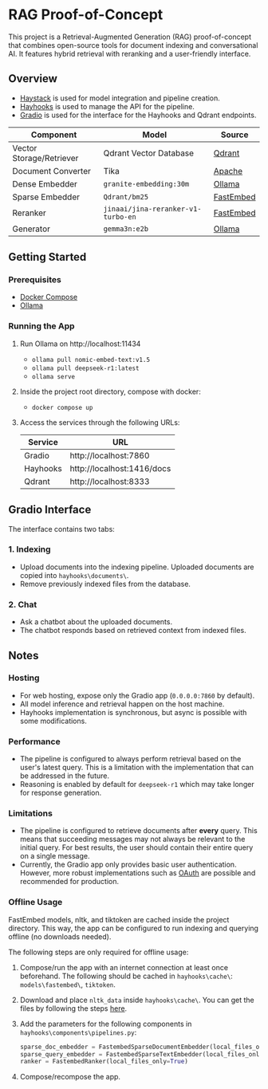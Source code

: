 # RAG Proof-of-Concept

This project is a Retrieval-Augmented Generation (RAG) proof-of-concept that combines open-source tools for document indexing and conversational AI. It features hybrid retrieval with reranking and a user-friendly interface.

## Overview

- [Haystack](https://haystack.deepset.ai/) is used for model integration and pipeline creation.
- [Hayhooks](https://github.com/deepset-ai/hayhooks) is used to manage the API for the pipeline.
- [Gradio](https://www.gradio.app/) is used for the interface for the Hayhooks and Qdrant endpoints.

| Component                | Model                              | Source                                                 |
| ------------------------ | ---------------------------------- | ------------------------------------------------------ |
| Vector Storage/Retriever | Qdrant Vector Database             | [Qdrant](https://qdrant.tech/qdrant-vector-database/)  |
| Document Converter       | Tika                               | [Apache](https://tika.apache.org/)                     |
| Dense Embedder           | `granite-embedding:30m`            | [Ollama](https://ollama.com/library/granite-embedding) |
| Sparse Embedder          | `Qdrant/bm25`                      | [FastEmbed](https://github.com/qdrant/fastembed)       |
| Reranker                 | `jinaai/jina-reranker-v1-turbo-en` | [FastEmbed](https://github.com/qdrant/fastembed)       |
| Generator                | `gemma3n:e2b`                      | [Ollama](https://ollama.com/library/gemma3n)           |

## Getting Started

### Prerequisites

- [Docker Compose](https://docs.docker.com/compose/install/)
- [Ollama](https://ollama.com/download)

### Running the App

1. Run Ollama on http://localhost:11434

   - `ollama pull nomic-embed-text:v1.5`
   - `ollama pull deepseek-r1:latest`
   - `ollama serve`

2. Inside the project root directory, compose with docker:

   - `docker compose up`

3. Access the services through the following URLs:

   | Service  | URL                        |
   | -------- | -------------------------- |
   | Gradio   | http://localhost:7860      |
   | Hayhooks | http://localhost:1416/docs |
   | Qdrant   | http://localhost:8333      |

## Gradio Interface

The interface contains two tabs:

### 1. Indexing

- Upload documents into the indexing pipeline. Uploaded documents are copied into `hayhooks\documents\`.
- Remove previously indexed files from the database.

### 2. Chat

- Ask a chatbot about the uploaded documents.
- The chatbot responds based on retrieved context from indexed files.

## Notes

### Hosting

- For web hosting, expose only the Gradio app (`0.0.0.0:7860` by default).
- All model inference and retrieval happen on the host machine.
- Hayhooks implementation is synchronous, but async is possible with some modifications.

### Performance

- The pipeline is configured to always perform retrieval based on the user's latest query. This is a limitation with the implementation that can be addressed in the future.
- Reasoning is enabled by default for `deepseek-r1` which may take longer for response generation.

### Limitations

- The pipeline is configured to retrieve documents after **every** query. This means that succeeding messages may not always be relevant to the initial query. For best results, the user should contain their entire query on a single message.
- Currently, the Gradio app only provides basic user authentication. However, more robust implementations such as [OAuth](https://www.gradio.app/guides/sharing-your-app#o-auth-with-external-providers) are possible and recommended for production.

### Offline Usage

FastEmbed models, nltk, and tiktoken are cached inside the project directory. This way, the app can be configured to run indexing and querying offline (no downloads needed).

The following steps are only required for offline usage:

1. Compose/run the app with an internet connection at least once beforehand. The following should be cached in `hayhooks\cache\`: `models\fastembed\`, `tiktoken`.

2. Download and place `nltk_data` inside `hayhooks\cache\`. You can get the files by following the steps [here](https://www.nltk.org/data.html).

3. Add the parameters for the following components in `hayhooks\components\pipelines.py`:

   ```python
   sparse_doc_embedder = FastembedSparseDocumentEmbedder(local_files_only=True)
   sparse_query_embedder = FastembedSparseTextEmbedder(local_files_only=True)
   ranker = FastembedRanker(local_files_only=True)
   ```

4. Compose/recompose the app.
